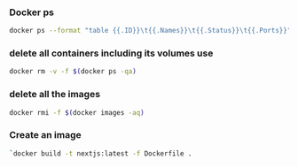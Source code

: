 ### Docker ps 
``` sh
docker ps --format "table {{.ID}}\t{{.Names}}\t{{.Status}}\t{{.Ports}}"
```
### delete all containers including its volumes use
```sh
docker rm -v -f $(docker ps -qa)
```

### delete all the images
```bash
docker rmi -f $(docker images -aq)
```
### Create an image
```bash
`docker build -t nextjs:latest -f Dockerfile .
```